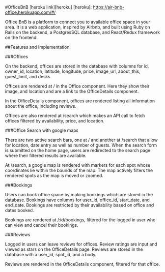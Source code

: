 #OfficeBnB
[heroku link][heroku]
[heroku]: https://air-bnb-office.herokuapp.com/#/

Office BnB is a platform to connect you to available office space in your area. It is a web application, inspired by Airbnb, and built using Ruby on Rails on the backend, a PostgresSQL database, and React/Redux framework on the frontend.

##Features and Implementation

###Offices

On the backend, offices are stored in the database with columns for id, owner_id, location, latitude, longitude, price, image_url, about_this, guest_limit, and desks.

Offices are rendered at / in the Office component. Here they show their image, and location and are a link to the OfficeDetails component.

In the OfficeDetails component, offices are rendered listing all information about the office, including reviews.

Offices are also rendered at /search which makes an API call to fetch offices filtered by availability, price, and location.

###Office Search with google maps

There are two active search bars, one at / and another at /search that allow for location, date entry as well as number of guests. When the search form is submitted on the home page, users are redirected to the search page where their filtered results are available.

At /search, a google map is rendered with markers for each spot whose coordinates lie within the bounds of the map. The map actively filters the rendered spots as the map is moved or zoomed.

###Bookings

Users can book office space by making bookings which are stored in the database. Bookings have columns for user_id, office_id, start_date, and end_date. Bookings are restricted by their availability based on office and dates booked.

Bookings are rendered at /:id/bookings, filtered for the logged in user who can view and cancel their bookings.

###Reviews

Logged in users can leave reviews for offices. Review ratings are input and viewed as stars on the OfficeDetails page. Reviews are stored in the database with a user_id, spot_id, and a body.

Reviews are rendered in the OfficeDetails component, filtered for that office.
